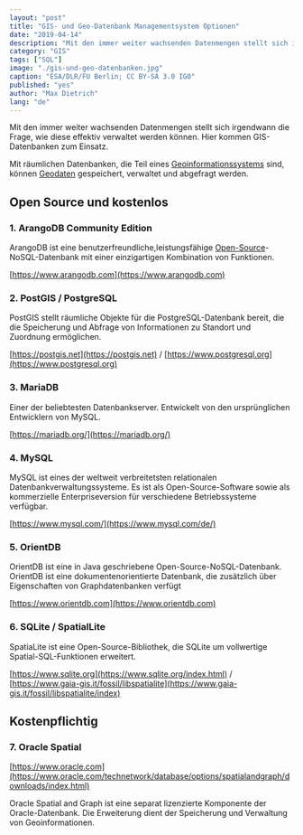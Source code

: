 ```yaml
---
layout: "post"
title: "GIS- und Geo-Datenbank Managementsystem Optionen"
date: "2019-04-14"
description: "Mit den immer weiter wachsenden Datenmengen stellt sich irgendwann die Frage, wie diese effektiv verwaltet werden können. Hier kommen GIS-Datenbanken zum Einsatz."
category: "GIS"
tags: ["SQL"]
image: "./gis-und-geo-datenbanken.jpg"
caption: "ESA/DLR/FU Berlin; CC BY-SA 3.0 IGO"
published: "yes"
author: "Max Dietrich"
lang: "de"
---
```


Mit den immer weiter wachsenden Datenmengen stellt sich irgendwann die Frage, wie diese effektiv verwaltet werden können. Hier kommen GIS-Datenbanken zum Einsatz.

Mit räumlichen Datenbanken, die Teil eines [Geoinformationssystems](/gis/was-ist-gis "Geoinformationssystem") sind, können [Geodaten](/gis/was-sind-geodaten) gespeichert, verwaltet und abgefragt werden.

## [](#open-source-und-kostenlos)**Open Source und kostenlos**

### [](#1-arangodb-community-edition)1\. ArangoDB Community Edition

ArangoDB ist eine benutzerfreundliche,leistungsfähige [Open-Source](/gis/open-source-gis-anwendungen/ "Open-Source GIS-Anwendungen")-NoSQL-Datenbank mit einer einzigartigen Kombination von Funktionen.

[https://www.arangodb.com](https://www.arangodb.com)

### [](#2-postgis--postgresql)2\. PostGIS / PostgreSQL

PostGIS stellt räumliche Objekte für die PostgreSQL-Datenbank bereit, die die Speicherung und Abfrage von Informationen zu Standort und Zuordnung ermöglichen.

[https://postgis.net](https://postgis.net) / [https://www.postgresql.org](https://www.postgresql.org)

### [](#3-mariadb)3\. MariaDB

Einer der beliebtesten Datenbankserver. Entwickelt von den ursprünglichen Entwicklern von MySQL.

[https://mariadb.org/](https://mariadb.org/)

### [](#4-mysql)4\. MySQL

MySQL ist eines der weltweit verbreitetsten relationalen Datenbankverwaltungssysteme. Es ist als Open-Source-Software sowie als kommerzielle Enterpriseversion für verschiedene Betriebssysteme verfügbar.

[https://www.mysql.com/](https://www.mysql.com/de/)

### [](#5-orientdb)5\. OrientDB

OrientDB ist eine in Java geschriebene Open-Source-NoSQL-Datenbank. OrientDB ist eine dokumentenorientierte Datenbank, die zusätzlich über Eigenschaften von Graphdatenbanken verfügt

[https://www.orientdb.com](https://www.orientdb.com)

### [](#6-sqlite--spatiallite)6\. SQLite / SpatialLite

SpatiaLite ist eine Open-Source-Bibliothek, die SQLite um vollwertige Spatial-SQL-Funktionen erweitert.

[https://www.sqlite.org](https://www.sqlite.org/index.html) / [https://www.gaia-gis.it/fossil/libspatialite](https://www.gaia-gis.it/fossil/libspatialite/index)

## [](#kostenpflichtig)**Kostenpflichtig**

### [](#7-oracle-spatial)7\. Oracle Spatial

[https://www.oracle.com](https://www.oracle.com/technetwork/database/options/spatialandgraph/downloads/index.html)

Oracle Spatial and Graph ist eine separat lizenzierte Komponente der Oracle-Datenbank. Die Erweiterung dient der Speicherung und Verwaltung von Geoinformationen.